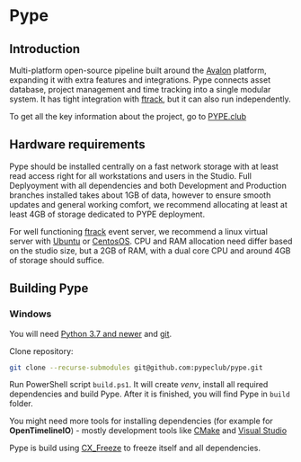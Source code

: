 # Pype

## Introduction

Multi-platform open-source pipeline built around the [Avalon](https://getavalon.github.io/) platform, expanding it with extra features and integrations. Pype connects asset database, project management and time tracking into a single modular system. It has tight integration with [ftrack](https://www.ftrack.com/en/), but it can also run independently.

To get all the key information about the project, go to [PYPE.club](http://pype.club)

## Hardware requirements

Pype should be installed centrally on a fast network storage with at least read access right for all workstations and users in the Studio. Full Deplyoyment with all dependencies and both Development and Production branches installed takes about 1GB of data, however to ensure smooth updates and general working comfort, we recommend allocating at least at least 4GB of storage dedicated to PYPE deployment.

For well functioning [ftrack](https://www.ftrack.com/en/) event server, we recommend a linux virtual server with [Ubuntu](https://ubuntu.com/) or [CentosOS](https://www.centos.org/). CPU and RAM allocation need differ based on the studio size, but a 2GB of RAM, with a dual core CPU and around 4GB of storage should suffice.

## Building Pype

### Windows

You will need [Python 3.7 and newer](https://www.python.org/downloads/) and [git](https://git-scm.com/downloads).

Clone repository:
```sh
git clone --recurse-submodules git@github.com:pypeclub/pype.git
```

Run PowerShell script `build.ps1`. It will create *venv*, install all
required dependencies and build Pype. After it is finished, you will find
Pype in `build` folder.

You might need more tools for installing dependencies (for example for **OpenTimelineIO**) - mostly
development tools like [CMake](https://cmake.org/) and [Visual Studio](https://visualstudio.microsoft.com/cs/downloads/)

Pype is build using [CX_Freeze](https://cx-freeze.readthedocs.io/en/latest) to freeze itself and all dependencies.
